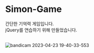# Simon-Game
간단한 기억력 게임입니다. <br>
jQuery를 연습하기 위해 만들었습니다. <br><br>

![bandicam 2023-04-23 19-40-33-553](https://user-images.githubusercontent.com/38302831/233835473-f9613e49-c773-49cd-80b9-9a2e82b3899b.gif)
